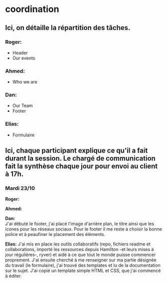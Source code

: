 # coordination


## Ici, on détaille la répartition des tâches.

### Roger:
* Header
* Our events

### Ahmed:
* Who we are

### Dan:
* Our Team
* Footer

### Elias:
* Formulaire


## Ici, chaque participant explique ce qu'il a fait durant la session. Le chargé de communication fait la synthèse chaque jour pour envoi au client à 17h.

### Mardi 23/10

**Roger:**

**Ahmed:**

**Dan:**  
J'ai débuté le footer, j'ai placé l'image d'arrière plan, le titre ainsi que les icones pour les réseaux sociaux. Pour le footer il me reste à choisir la bonne police et à peaufiner le placement des éléments.

**Elias:**
J'ai mis en place les outils collaboratifs (repo, fichiers readme et collaborations, importé les ressources depuis Hamilton -et leurs mises à jour régulières-, ryver) et aidé à ce que tout le monde puisse commencer proprement.
J'ai ensuite cherché à me renseigner sur ma partie désignée du travail (le formulaire), j'ai trouvé des templates et lu de la documentation sur le sujet. J'ai copié un template simple HTML et CSS, que j'ai commencé à éditer.
